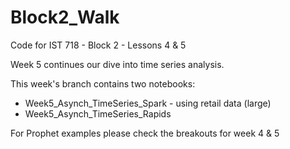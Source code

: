 # Block2_Walk
Code for IST 718 - Block 2 - Lessons 4 & 5

Week 5 continues our dive into time series analysis.

This week's branch contains two notebooks:
- Week5_Asynch_TimeSeries_Spark - using retail data (large)
- Week5_Asynch_TimeSeries_Rapids

For Prophet examples please check the breakouts for week 4 & 5

